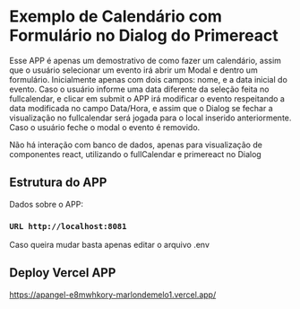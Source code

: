 # Exemplo de Calendário com Formulário no Dialog do Primereact

Esse APP é apenas um demostrativo de como fazer um calendário, assim que o usuário selecionar um evento irá abrir um Modal e dentro um formulário.
Inicialmente apenas com dois campos: nome, e a data inicial do evento. Caso o usuário informe uma data diferente da seleção feita no fullcalendar, e clicar em submit
o APP irá modificar o evento respeitando a data modificada no campo Data/Hora, e assim que o Dialog se fechar a visualização no fullcalendar será jogada para o local inserido anteriormente. Caso o usuário feche o modal o evento é removido.

Não há interação com banco de dados, apenas para visualização de componentes react, utilizando o fullCalendar e primereact no Dialog

## Estrutura do APP

Dados sobre o APP:

### `URL http://localhost:8081`

Caso queira mudar basta apenas editar o arquivo .env

## Deploy Vercel APP

https://apangel-e8mwhkory-marlondemelo1.vercel.app/